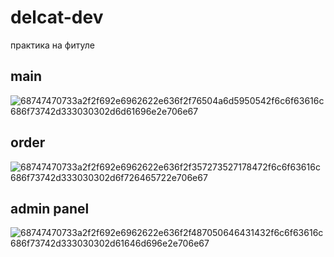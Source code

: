 # delcat-dev
практика на фитуле  

## main
![68747470733a2f2f692e6962622e636f2f76504a6d5950542f6c6f63616c686f73742d333030302d6d61696e2e706e67](https://user-images.githubusercontent.com/26699314/173250572-b2336147-7225-4e49-a78e-56323196ce30.png)

## order
![68747470733a2f2f692e6962622e636f2f357273527178472f6c6f63616c686f73742d333030302d6f726465722e706e67](https://user-images.githubusercontent.com/26699314/173250582-1e99c0e0-95ab-4b80-8449-05e88f25d279.png)


## admin panel
![68747470733a2f2f692e6962622e636f2f487050646431432f6c6f63616c686f73742d333030302d61646d696e2e706e67](https://user-images.githubusercontent.com/26699314/173250579-866a44e2-17f9-41c5-b399-85c5908ca345.png)



